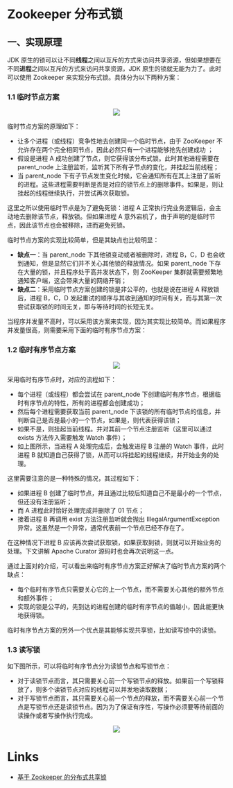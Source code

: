 # Zookeeper 分布式锁

## 一、实现原理

JDK 原生的锁可以让不同**线程**之间以互斥的方式来访问共享资源，但如果想要在不同**进程**之间以互斥的方式来访问共享资源，JDK 原生的锁就无能为力了。此时可以使用 Zookeeper 来实现分布式锁。具体分为以下两种方案：

### 1.1 临时节点方案

<div align="center"> <img src="https://gitee.com/heibaiying/Full-Stack-Notes/raw/master/pictures/zookeeper_分布式锁_临时节点方法.png"/> </div>

临时节点方案的原理如下：

- 让多个进程（或线程）竞争性地去创建同一个临时节点，由于 ZooKeeper 不允许存在两个完全相同节点，因此必然只有一个进程能够抢先创建成功 ；
- 假设是进程 A 成功创建了节点，则它获得该分布式锁。此时其他进程需要在 parent_node 上注册监听，监听其下所有子节点的变化，并挂起当前线程；
- 当 parent_node 下有子节点发生变化时候，它会通知所有在其上注册了监听的进程。这些进程需要判断是否是对应的锁节点上的删除事件。如果是，则让挂起的线程继续执行，并尝试再次获取锁。

这里之所以使用临时节点是为了避免死锁：进程 A 正常执行完业务逻辑后，会主动地去删除该节点，释放锁。但如果进程 A 意外宕机了，由于声明的是临时节点，因此该节点也会被移除，进而避免死锁。

临时节点方案的实现比较简单，但是其缺点也比较明显：

- **缺点一**：当 parent_node 下其他锁变动或者被删除时，进程 B，C，D 也会收到通知，但是显然它们并不关心其他锁的释放情况。如果 parent_node 下存在大量的锁，并且程序处于高并发状态下，则 ZooKeeper 集群就需要频繁地通知客户端，这会带来大量的网络开销；
- **缺点二**：采用临时节点方案创建的锁是非公平的，也就是说在进程 A 释放锁后，进程 B，C，D 发起重试的顺序与其收到通知的时间有关，而与其第一次尝试获取锁的时间无关，即与等待时间的长短无关。

当程序并发量不高时，可以采用该方案来实现，因为其实现比较简单。而如果程序并发量很高，则需要采用下面的临时有序节点方案：

### 1.2 临时有序节点方案

<div align="center"> <img src="https://gitee.com/heibaiying/Full-Stack-Notes/raw/master/pictures/zookeeper_分布式锁_临时有序节点方案.png"/> </div>

采用临时有序节点时，对应的流程如下：

- 每个进程（或线程）都会尝试在 parent_node 下创建临时有序节点，根据临时有序节点的特性，所有的进程都会创建成功；
- 然后每个进程需要获取当前 parent_node 下该锁的所有临时节点的信息，并判断自己是否是最小的一个节点，如果是，则代表获得该锁；
- 如果不是，则挂起当前线程。并对其前一个节点注册监听（这里可以通过 exists 方法传入需要触发 Watch 事件）；
- 如上图所示，当进程 A 处理完成后，会触发进程 B 注册的 Watch 事件，此时进程 B 就知道自己获得了锁，从而可以将挂起的线程继续，并开始业务的处理。

这里需要注意的是一种特殊的情况，其过程如下：

- 如果进程 B 创建了临时节点，并且通过比较后知道自己不是最小的一个节点，但还没有注册监听；
- 而 A 进程此时恰好处理完成并删除了 01 节点；
- 接着进程 B 再调用 exist 方法注册监听就会抛出 IllegalArgumentException 异常。这虽然是一个异常，通常代表前一个节点已经不存在了。

在这种情况下进程 B 应该再次尝试获取锁，如果获取到锁，则就可以开始业务的处理。下文讲解 Apache Curator 源码时也会再次说明这一点。

通过上面对的介绍，可以看出来临时有序节点方案正好解决了临时节点方案的两个缺点：

- 每个临时有序节点只需要关心它的上一个节点，而不需要关心其他的额外节点和额外事件；
- 实现的锁是公平的，先到达的进程创建的临时有序节点的值越小，因此能更快地获得锁。

临时有序节点方案的另外一个优点是其能够实现共享锁，比如读写锁中的读锁。

### 1.3 读写锁

如下图所示，可以将临时有序节点分为读锁节点和写锁节点：

- 对于读锁节点而言，其只需要关心前一个写锁节点的释放。如果前一个写锁释放了，则多个读锁节点对应的线程可以并发地读取数据；
- 对于写锁节点而言，其只需要关心前一个节点的释放，而不需要关心前一个节点是写锁节点还是读锁节点。因为为了保证有序性，写操作必须要等待前面的读操作或者写操作执行完成。

<div align="center"> <img src="https://gitee.com/heibaiying/Full-Stack-Notes/raw/master/pictures/zookeeper_分布式读写锁.png"/> </div>

# Links

- [基于 Zookeeper 的分布式共享锁](http://itindex.net/detail/53857-zookeeper-%E5%85%B1%E4%BA%AB)
